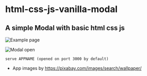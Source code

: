 # html-css-js-vanilla-modal
## A simple Modal with basic html css js

![Example page](./app-showcase/showcase01.png)

![Modal open](./app-showcase/showcase02.png)

`serve APPNAME (opened on port 3000 by default)`

- App images by https://pixabay.com/images/search/wallpaper/
